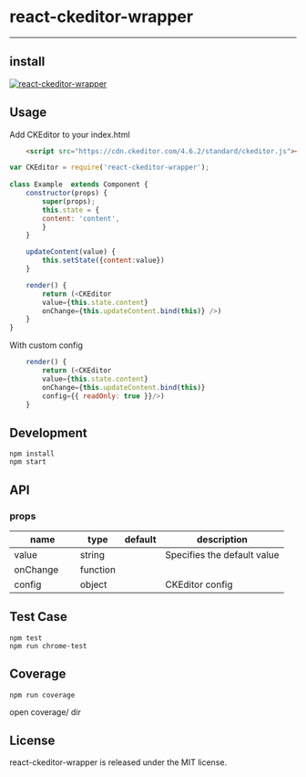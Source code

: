 # react-ckeditor-wrapper
---

## install

[![react-ckeditor-wrapper](https://nodei.co/npm/react-ckeditor-wrapper.png)](https://npmjs.org/package/react-ckeditor-wrapper)

## Usage

Add CKEditor to your index.html
```html
    <script src="https://cdn.ckeditor.com/4.6.2/standard/ckeditor.js"></script>
```


```js
var CKEditor = require('react-ckeditor-wrapper');
 
class Example  extends Component {
    constructor(props) {
        super(props);
        this.state = {
        content: 'content',
        }
    }

    updateContent(value) {
        this.setState({content:value})
    }

    render() {
        return (<CKEditor 
        value={this.state.content} 
        onChange={this.updateContent.bind(this)} />)
    }
}
```

With custom config
```js
    render() {
        return (<CKEditor 
        value={this.state.content} 
        onChange={this.updateContent.bind(this)} 
        config={{ readOnly: true }}/>)
    }

```

## Development

```
npm install
npm start
```


## API

### props

<table class="table table-bordered table-striped">
    <thead>
    <tr>
        <th style="width: 100px;">name</th>
        <th style="width: 50px;">type</th>
        <th style="width: 50px;">default</th>
        <th>description</th>
    </tr>
    </thead>
    <tbody>
        <tr>
          <td>value</td>
          <td>string</td>
          <td></td>
          <td>Specifies the default value</td>
        </tr>
        <tr>
          <td>onChange</td>
          <td>function</td>
          <td></td>
          <td></td>
        </tr>
        <tr>
          <td>config</td>
          <td>object</td>
          <td></td>
          <td>CKEditor config</td>
        </tr>
    </tbody>
</table>



## Test Case

```
npm test
npm run chrome-test
```

## Coverage

```
npm run coverage
```

open coverage/ dir

## License

react-ckeditor-wrapper is released under the MIT license.